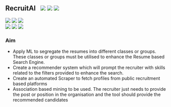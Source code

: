 ## RecruitAI &nbsp; ![](https://img.shields.io/github/forks/heet9022/RecruitAI?style=social) ![](https://img.shields.io/github/stars/heet9022/RecruitAI?style=social) ![](https://img.shields.io/github/watchers/heet9022/RecruitAI?style=social) <br>

![](https://img.shields.io/github/repo-size/heet9022/RecruitAI) ![](https://img.shields.io/github/license/heet9022/RecruitAI?color=red) ![](https://img.shields.io/github/issues/heet9022/RecruitAI?color=green) <br>
 ![](https://img.shields.io/github/issues-pr/heet9022/RecruitAI?color=green) ![](https://img.shields.io/github/downloads/heet9022/RecruitAI/total) ![](https://img.shields.io/github/last-commit/heet9022/RecruitAI)

### Aim
- Apply ML to segregate the resumes into different classes or groups. These classes or
groups must be utilised to enhance the Resume based Search Engine. 
- Create a recommender system which will prompt the recruiter with skills related to the
filters provided to enhance the search. 
- Create an automated Scraper to fetch profiles from public recruitment based platforms
- Association based mining to be used. The recruiter just needs to provide the post or
position in the organisation and the tool should provide the recommended candidates
